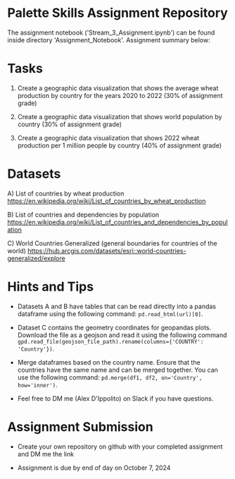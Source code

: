 # Palette Skills Assignment Repository

The assignment notebook ('Stream_3_Assignment.ipynb') can be found inside directory 'Assignment_Notebook'. Assignment summary below:

# Tasks
1. Create a geographic data visualization that shows the average wheat production by country for the years 2020 to 2022 (30% of assignment grade)
   
2. Create a geographic data visualization that shows world population by country (30% of assignment grade)
   
3. Create a geographic data visualization that shows 2022 wheat production per 1 million people by country (40% of assignment grade)

# Datasets

A) List of countries by wheat production https://en.wikipedia.org/wiki/List_of_countries_by_wheat_production
  
B) List of countries and dependencies by population https://en.wikipedia.org/wiki/List_of_countries_and_dependencies_by_population
  
C) World Countries Generalized (general boundaries for countries of the world) https://hub.arcgis.com/datasets/esri::world-countries-generalized/explore

# Hints and Tips

- Datasets A and B have tables that can be read directly into a pandas dataframe using the following command: `pd.read_html(url)[0]`.

- Dataset C contains the geometry coordinates for geopandas plots. Download the file as a geojson and read it using the following command `gpd.read_file(geojson_file_path).rename(columns={'COUNTRY': 'Country'})`.

- Merge dataframes based on the country name. Ensure that the countries have the same name and can be merged together. You can use the following command: `pd.merge(df1, df2, on='Country', how='inner')`.

- Feel free to DM me (Alex D'Ippolito) on Slack if you have questions.

# Assignment Submission

- Create your own repository on github with your completed assignment and DM me the link

- Assignment is due by end of day on October 7, 2024
